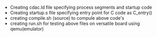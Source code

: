 * Creating cdac.ld file specifying process segments and startup code
* Creating startup.s file specifying entry point for C code as C_entry()
* creating compile.sh (source) to compule above code's
* creating run.sh for testing above files on versatile board using qemu(emulator)
